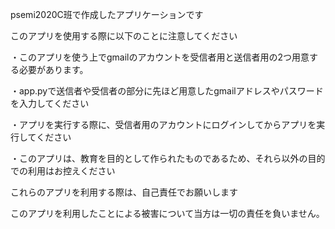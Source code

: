psemi2020C班で作成したアプリケーションです

このアプリを使用する際に以下のことに注意してください

・このアプリを使う上でgmailのアカウントを受信者用と送信者用の2つ用意する必要があります。

・app.pyで送信者や受信者の部分に先ほど用意したgmailアドレスやパスワードを入力してください

・アプリを実行する際に、受信者用のアカウントにログインしてからアプリを実行してください

・このアプリは、教育を目的として作られたものであるため、それら以外の目的での利用はお控えください

これらのアプリを利用する際は、自己責任でお願いします

このアプリを利用したことによる被害について当方は一切の責任を負いません。
